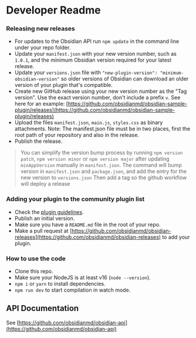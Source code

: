 # Developer Readme

### Releasing new releases

*   For updates to the Obsidian API run `npm update` in the command line under your repo folder.
*   Update your `manifest.json` with your new version number, such as `1.0.1`, and the minimum Obsidian version required for your latest release.
*   Update your `versions.json` file with `"new-plugin-version": "minimum-obsidian-version"` so older versions of Obsidian can download an older version of your plugin that's compatible.
*   Create new GitHub release using your new version number as the "Tag version". Use the exact version number, don't include a prefix `v`. See here for an example: [https://github.com/obsidianmd/obsidian-sample-plugin/releases](https://github.com/obsidianmd/obsidian-sample-plugin/releases)
*   Upload the files `manifest.json`, `main.js`, `styles.css`  as binary attachments. Note: The manifest.json file must be in two places, first the root path of your repository and also in the release.
*   Publish the release.

> You can simplify the version bump process by running `npm version patch`, `npm version minor` or `npm version major` after updating `minAppVersion` manually in `manifest.json`. The command will bump version in `manifest.json` and `package.json`, and add the entry for the new version to `versions.json`
> Then add a tag so the github workflow will deploy a release

### Adding your plugin to the community plugin list

*   Check the [plugin guidelines](https://docs.obsidian.md/Plugins/Releasing/Plugin+guidelines).
*   Publish an initial version.
*   Make sure you have a `README.md` file in the root of your repo.
*   Make a pull request at [https://github.com/obsidianmd/obsidian-releases](https://github.com/obsidianmd/obsidian-releases) to add your plugin.

### How to use the code

*   Clone this repo.
*   Make sure your NodeJS is at least v16 (`node --version`).
*   `npm i` or `yarn` to install dependencies.
*   `npm run dev` to start compilation in watch mode.

## API Documentation

See [https://github.com/obsidianmd/obsidian-api](https://github.com/obsidianmd/obsidian-api)
